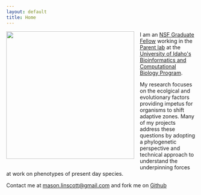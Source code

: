 ```yaml
---
layout: default
title: Home
---
```

<img style="float: left; margin: 0px 15px 15px 0px;" src="https://cloud.githubusercontent.com/assets/8633630/10417996/6ceae9d2-7003-11e5-9a1d-7b65888b2657.png" width="340" />

I am an [NSF Graduate Fellow](https://www.nsfgrfp.org/) working in the [Parent lab](http://webpages.uidaho.edu/parentlab/Parent_lab/Parent_lab___Home.html) at the [University of Idaho's Bioinformatics and Computational Biology Program](http://www.uidaho.edu/cogs/bcb). 

My research focuses on the ecolgical and evolutionary factors providing impetus for organisms to shift adaptive zones. Many of my projects address these questions by adopting a phylogenetic perspective and technical approach to understand the underpinning forces at work on phenotypes of present day species.

Contact me at mason.linscott@gmail.com and fork me on [Github](https://github.com/mason-linscott)
